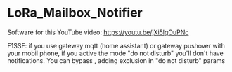 # LoRa_Mailbox_Notifier


Software for this YouTube video: https://youtu.be/jXi5lgOuPNc


F1SSF: if you use gateway mqtt (home assistant)  or gateway pushover with your mobil phone, if you active the mode "do not disturb" you'll don't have notifications.
You can bypass , adding exclusion in "do not disturb" params
